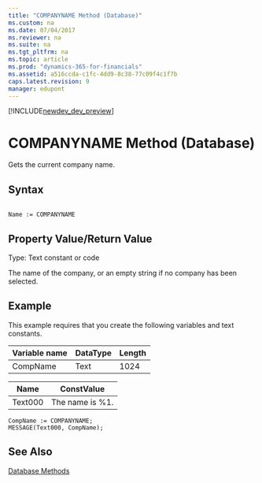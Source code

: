 ```yaml
---
title: "COMPANYNAME Method (Database)"
ms.custom: na
ms.date: 07/04/2017
ms.reviewer: na
ms.suite: na
ms.tgt_pltfrm: na
ms.topic: article
ms.prod: "dynamics-365-for-financials"
ms.assetid: a516ccda-c1fc-4dd9-8c38-77c09f4c1f7b
caps.latest.revision: 9
manager: edupont
---
```


[!INCLUDE[newdev_dev_preview](../includes/newdev_dev_preview.md)]

# COMPANYNAME Method (Database)
Gets the current company name.  
  
## Syntax  
  
```  
  
Name := COMPANYNAME  
```  
  
## Property Value/Return Value  
 Type: Text constant or code  
  
 The name of the company, or an empty string if no company has been selected.  
  
## Example  
 This example requires that you create the following variables and text constants.  
  
|Variable name|DataType|Length|  
|-------------------|--------------|------------|  
|CompName|Text|1024|  
  
|Name|ConstValue|  
|----------|----------------|  
|Text000|The name is %1.|  
  
```  
CompName := COMPANYNAME;  
MESSAGE(Text000, CompName);  
```  
  
## See Also  
 [Database Methods](devenv-database-methods.md)